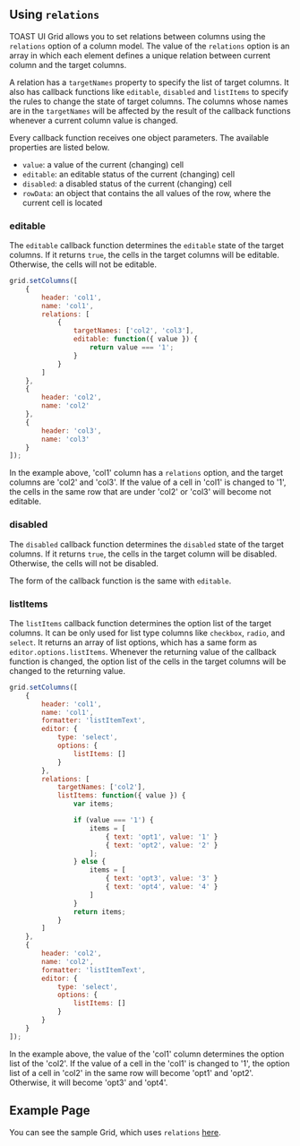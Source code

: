 ## Using `relations`

TOAST UI Grid allows you to set relations between columns using the `relations` option of a column model. The value of the `relations` option is an array in which each element defines a unique relation between current column and the target columns.

A relation has a `targetNames` property to specify the list of target columns. It also has callback functions like `editable`, `disabled` and `listItems` to specify the rules to change the state of target columns. The columns whose names are in the `targetNames` will be affected by the result of the callback functions whenever a current column value is changed.

Every callback function receives one object parameters. The available properties are listed below.
- `value`: a value of the current (changing) cell
- `editable`: an editable status of the current (changing) cell
- `disabled`: a disabled status of the current (changing) cell
- `rowData`: an object that contains the all values of the row, where the current cell is located

### editable

The `editable` callback function determines the `editable` state of the target columns. If it returns `true`, the cells in the target columns will be editable. Otherwise, the cells will not be editable.

```javascript
grid.setColumns([
    {
        header: 'col1',
        name: 'col1',
        relations: [
            {
                targetNames: ['col2', 'col3'],
                editable: function({ value }) {
                    return value === '1';
                }
            }    
        ]        
    },
    {
        header: 'col2',
        name: 'col2'
    },
    {
        header: 'col3',
        name: 'col3'
    }
]);
```

In the example above, 'col1' column has a `relations` option, and the target columns are 'col2' and 'col3'. If the value of a cell in 'col1' is changed to '1', the cells in the same row that are under 'col2' or 'col3' will become not editable.


### disabled

The `disabled` callback function determines the `disabled` state of the target columns. If it returns `true`, the cells in the target column will be disabled. Otherwise, the cells will not be disabled.

The form of the callback function is the same with `editable`.

### listItems

The `listItems` callback function determines the option list of the target columns. It can be only used for list type columns like `checkbox`, `radio`, and `select`. It returns an array of list options, which has a same form as  `editor.options.listItems`. Whenever the returning value of the callback function is changed, the option list of the cells in the target columns will be changed to the returning value.

```javascript
grid.setColumns([
    {
        header: 'col1',
        name: 'col1',
        formatter: 'listItemText',
        editor: {
            type: 'select',
            options: {
                listItems: []
            }
        },
        relations: [
            targetNames: ['col2'],
            listItems: function({ value }) {
                var items;

                if (value === '1') {
                    items = [
                        { text: 'opt1', value: '1' }
                        { text: 'opt2', value: '2' }    
                    ];
                } else {
                    items = [
                        { text: 'opt3', value: '3' }
                        { text: 'opt4', value: '4' }    
                    ]    
                }
                return items;
            }
        ]    
    },
    {
        header: 'col2',
        name: 'col2',
        formatter: 'listItemText',
        editor: {
            type: 'select',
            options: {
                listItems: []
            }
        }
    }
]);
```

In the example above, the value of the 'col1' column determines the option list of the 'col2'. If the value of a cell in the 'col1' is changed to '1', the option list of a cell in 'col2' in the same row will become 'opt1' and 'opt2'. Otherwise, it will become 'opt3' and 'opt4'.

## Example Page

You can see the sample Grid, which uses `relations` [here](https://nhn.github.io/tui.grid/api/tutorial-example05-relation-columns.html).
